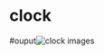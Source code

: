 # clock
#ouput![clock images](https://user-images.githubusercontent.com/123875147/217535223-4a83a055-e079-41e2-ac37-b88287f64e70.PNG)
